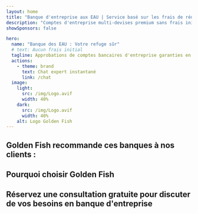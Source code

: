 ```yaml
---
layout: home
title: "Banque d'entreprise aux EAU | Service basé sur les frais de réussite"
description: "Comptes d'entreprise multi-devises premium sans frais initiaux - payez uniquement après approbation. Gestion complète des demandes avec 96% de taux de réussite. Ouverture de compte garantie."
showSponsors: false

hero:
  name: "Banque des EAU : Votre refuge sûr"
  # text: Aucun frais initial
  tagline: Approbations de comptes bancaires d'entreprise garanties en 2025. <span class="hl">Aucun frais initial</span> - payez uniquement après approbation. 96% de taux de réussite.
  actions:
    - theme: brand
      text: Chat expert instantané
      link: /chat
  image:
    light:
      src: /img/Logo.avif
      width: 40%
    dark:
      src: /img/Logo.avif
      width: 40%
    alt: Logo Golden Fish
---
```


<FeatureCards :features="[
  {
    title: 'Approbations de comptes garanties',
    bullet: '✓',
    items: [
      'Garantie de deux mois pour la première approbation de compte',
      'Garantie de trois mois pour le deuxième compte',
      'Préparation de plan d\'affaires de qualité',
      'Support complet de due diligence',
      'Stratégie de communication directe avec la banque',
      'Configuration complète du package bancaire'
    ],
    linkText: 'En savoir plus',
    link: '../../corporate-banking-services/guaranteed-account-approvals',
    icon: {
      light: '/video/iStock-2186765808.mp4',
      dark: '/video/iStock-2166377244.mp4',
      alt: 'Exigences bancaires',
    }
  },
]" />

<FeatureCards :features="[
  {
    title: 'Comptes bancaires des EAU pour entreprises à haut risque',
    items: [
      'Conseils d\'experts sur la due diligence renforcée (EDD)',
      'Surveillance des transactions et gestion des risques', 
      'Configuration des politiques et procédures de conformité',
      'Gestion des relations bancaires',
      'Mises à jour et audits de conformité réguliers',
      'Planification d\'urgence pour la sécurité des comptes'
    ],
    linkText: 'En savoir plus',
    link: '../../corporate-banking-services/UAE-Bank-Accounts-for-High-Risk-Business',
    icon: {
      light: '/img/iStock-1333000394.avif',
      dark: '/img/iStock-584576538.avif',
      alt: 'Services bancaires',
    }
  },
  {
    title: 'Restez conforme : protégez votre entreprise des EAU',
    items: [
      'Audits de conformité réguliers pour identifier les risques potentiels',
      'Services PRO de bout en bout pour les approbations gouvernementales',
      'Gestion et alertes de renouvellement de licence',
      'Conseil bancaire et maintenance de compte',
      'Support de conformité VAT et ESR',
      'Conformité des visas employés et du droit du travail',
      'Ateliers de formation sur les mises à jour réglementaires'
    ],
    linkText: 'En savoir plus',
    link: '../../company-registration/Protect-Your-Business',
    icon: {
      light: '/img/iStock-1382278859.jpg',
      dark: '/img/iStock-1867623684.jpg',
      alt: 'Services bancaires',
    }
  },
  {
    title: 'Avantages de la banque d\'entreprise des EAU',
    items: [
      'Système bancaire solide avec notation **Aa2** de Moody\'s',
      '**Taux de change USD fixe depuis 1980**',
      'Aucune restriction sur les mouvements de capitaux',
      'Réserves étrangères de plus de 184 milliards USD',
      'Stabilité politique et économique',
      'Système bancaire soutenu par le gouvernement',
      'Banque numérique de classe mondiale'
    ],
    linkText: 'En savoir plus',
    link: '../../company-registration/banking',
    icon: {
      light: '/img/iStock-1032707788.jpg',
      dark: '/img/iStock-1152367067.avif',
      alt: 'Processus bancaire',
    }
  }
]" />

## Golden Fish recommande ces banques à nos clients :

<!--@include: /../../include/recommended-banks.md-->

## Pourquoi choisir Golden Fish

<BenefitsList :features="[
  {
    icon: '🏢',
    title: 'Expertise locale aux EAU',
    text: 'Des spécialistes dédiés à Dubaï fournissent des conseils d\'expert à chaque étape du processus.'
  },
  {
    icon: '📊',
    title: 'Taux de réussite prouvé',
    text: 'Plus de 90% de taux d\'approbation avec des centaines de visas, comptes bancaires et enregistrements d\'entreprises délivrés grâce à notre traitement premium.'
  },
  {
    icon: '💸',
    title: '**Frais basés sur le succès**',
    text: '[Payez seulement après approbation](/uae-business/benefits/success-based-fees). Transparence complète sans coûts cachés.'
  },
]" />

## Réservez une consultation gratuite pour discuter de vos besoins en banque d'entreprise

<ContactForm buttonText="Parler à un expert" />
